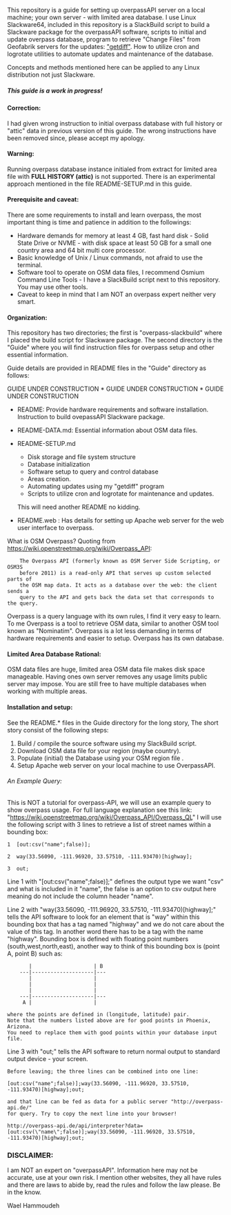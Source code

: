 This repository is a guide for setting up overpassAPI server on a local machine;
your own server - with limited area database. I use Linux Slackware64, included
in this repository is a SlackBuild script to build a Slackware package for the
overpassAPI software, scripts to initial and update overpass database, program to
retrieve "Change Files" from Geofabrik servers for the updates: ["getdiff"](https://github.com/waelhammoudeh/getdiff).
How to utilize cron and logrotate utilities to automate updates and maintenance of the database.

Concepts and methods mentioned here can be applied to any Linux distribution not just Slackware.

##### This guide is a work in progress!

#### Correction:

I had given wrong instruction to initial overpass database with full history or
"attic" data in previous version of this guide. The wrong instructions have been
removed since, please accept my apology.

#### Warning:

Running overpass database instance initialed from extract for limited area file with
**FULL HISTORY (attic)** is not supported. There is an experimental approach mentioned
in the file README-SETUP.md in this guide.

#### Prerequisite and caveat:

There are some requirements to install and learn overpass, the most important
thing is time and patience in addition to the followings:

  * Hardware demands for memory at least 4 GB, fast hard disk - Solid State Drive
     or NVME - with disk space at least 50 GB for a small one country area and 64
     bit multi core processor.
  * Basic knowledge of Unix / Linux commands, not afraid to use the terminal.
  * Software tool to operate on OSM data files, I recommend Osmium Command
     Line Tools - I have a SlackBuild script next to this repository. You may use
     other tools.
  * Caveat to keep in mind that I am NOT an overpass expert neither very smart.

#### Organization:

This repository has two directories; the first is "overpass-slackbuild" where I
placed the build script for Slackware package. The second directory is the "Guide"
where you will find instruction files for overpass setup and other essential
information.

Guide details are provided in README files in the "Guide" directory as follows:

GUIDE UNDER CONSTRUCTION * GUIDE UNDER CONSTRUCTION * GUIDE UNDER CONSTRUCTION

* README:
     Provide hardware requirements and software installation.
   Instruction to build ovepassAPI Slackware package.

* README-DATA.md:
     Essential information about OSM data files.

* README-SETUP.md

     - Disk storage and file system structure
     - Database initialization
     - Software setup to query and control database
     - Areas creation.
     - Automating updates using my "getdiff" program
     - Scripts to utilize cron and logrotate for maintenance and updates.

     This will need another README no kidding.

* README.web :
     Has details for setting up Apache web server for the web user interface
   to overpass.


What is OSM Overpass? 
  Quoting from https://wiki.openstreetmap.org/wiki/Overpass_API:
```
    The Overpass API (formerly known as OSM Server Side Scripting, or OSM3S
    before 2011) is a read-only API that serves up custom selected parts of 
    the OSM map data. It acts as a database over the web: the client sends a 
    query to the API and gets back the data set that corresponds to the query.
```

Overpass is a query language with its own rules, I find it very easy to learn.
To me Overpass is a tool to retrieve OSM data, similar to another OSM tool 
known as "Nominatim". Overpass is a lot less demanding in terms of hardware
requirements and easier to setup. Overpass has its own database.

#### Limited Area Database Rational:

OSM data files are huge, limited area OSM data file makes disk space manageable.
Having ones own server removes any usage limits public server may impose.
You are still free to have multiple databases when working with multiple areas.

#### Installation and setup:

See the README.* files in the Guide directory for the long story, The short story
consist of the following steps:

1) Build / compile the source software using my SlackBuild script.
2) Download OSM data file for your region (maybe country).
3) Populate (initial) the Database using your OSM region file .
4) Setup Apache web server on your local machine to use OverpassAPI.

###### An Example Query:

  This is NOT a tutorial for overpass-API, we will use an example query to
  show overpass usage. For full language explanation see this link:
       "https://wiki.openstreetmap.org/wiki/Overpass_API/Overpass_QL"
   I will use the following script with 3 lines to retrieve a list of street
   names within a bounding box:
   
    1  [out:csv("name";false)];
    
    2  way(33.56090, -111.96920, 33.57510, -111.93470)[highway];
    
    3  out;
    
   Line 1 with "[out:csv("name";false)];" defines the output type we want "csv"
   and what is included in it "name", the false is an option to csv output here
   meaning do not include the column header "name".
   
   Line 2 with "way(33.56090, -111.96920, 33.57510, -111.93470)[highway];" tells
   the API software to look for an element that is "way" within this bounding box that
   has a tag named "highway" and we do not care about the value of this tag. In another
   word there has to be a tag with the name "highway".
   Bounding box is defined with floating point numbers (south,west,north,east),
   another way to think of this bounding box is (point A, point B) such as:
   
           |                    | B
        ---|--------------------|---
           |                    |
           |                    |
           |                    |
        ---|--------------------|---
         A |                    |
         
    where the points are defined in (longitude, latitude) pair.
    Note that the numbers listed above are for good points in Phoenix, Arizona.
    You need to replace them with good points within your database input file.
   
   Line 3 with "out;" tells the API software to return normal output to standard
   output device - your screen.
      
    Before leaving; the three lines can be combined into one line:
    
    [out:csv("name";false)];way(33.56090, -111.96920, 33.57510, -111.93470)[highway];out;
    
    and that line can be fed as data for a public server "http://overpass-api.de/"
    for query. Try to copy the next line into your browser!
```
http://overpass-api.de/api/interpreter?data=[out:csv(\"name\";false)];way(33.56090, -111.96920, 33.57510, -111.93470)[highway];out;
```

### DISCLAIMER:
I am NOT an expert on "overpassAPI". Information here may not be accurate, use
at your own risk. I mention other websites, they all have rules and there are laws
to abide by, read the rules and follow the law please. Be in the know.


Wael Hammoudeh
